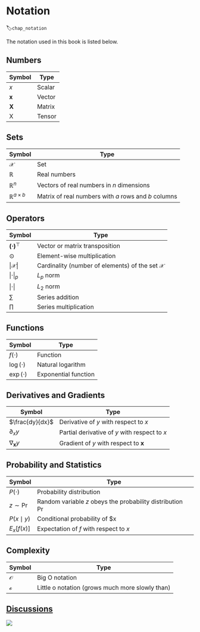 # Notation
:label:`chap_notation`

The notation used in this book is listed below.

## Numbers

|Symbol      |Type  |
|------------|------|
|$x$         |Scalar|
|$\mathbf{x}$|Vector|
|$\mathbf{X}$|Matrix|
|$\mathsf{X}$|Tensor|

## Sets

|Symbol                   |Type                                                |
|-------------------------|----------------------------------------------------|
|$\mathcal{X}$            |Set                                                 |
|$\mathbb{R}$             |Real numbers                                        |
|$\mathbb{R}^n$           |Vectors of real numbers in $n$ dimensions           |
|$\mathbb{R}^{a \times b}$|Matrix of real numbers with $a$ rows and $b$ columns|


## Operators

|Symbol                   |Type                                       |
|-------------------------|-------------------------------------------|
|$\mathbf{(\cdot)}^\top$  |Vector or matrix transposition             |
|$\odot$                  |Element-wise multiplication                |
|$\lvert\mathcal{X}\rvert$|Cardinality (number of elements) of the set $\mathcal{X}$|
|$\|\cdot\|_p$            |$L_p$ norm                                 |
|$\|\cdot\|$              |$L_2$ norm                                 |
|$\sum$                   |Series addition                        |
|$\prod$                  |Series multiplication                  |


## Functions

|Symbol       |Type                        |
|-------------|----------------------------|
|$f(\cdot)$   |Function                    |
|$\log(\cdot)$|Natural logarithm|
|$\exp(\cdot)$|Exponential function        |

## Derivatives and Gradients

|Symbol                           |Type                                         |
|---------------------------------|---------------------------------------------|
| $\frac{dy}{dx}$                 |Derivative of $y$ with respect to $x$        |
| $\partial_{x} {y}$              |Partial derivative of $y$ with respect to $x$|
| $\nabla_{\mathbf{x}} y$         |Gradient of $y$ with respect to $\mathbf{x}$      |

## Probability and Statistics

|Symbol                                   |Type                                                     |
|-----------------------------------------|---------------------------------------------------------|
|$P(\cdot)$                             | Probability distribution                                |
|$z \sim \Pr$                         | Random variable $z$ obeys the probability distribution $\Pr$ |
|$P(x \mid y)$                   | Conditional probability of $x|y$                                 |
|${E}_{x} [f(x)]$| Expectation of $f$ with respect to $x$                |

## Complexity

|Symbol       |Type          |
|-------------|--------------|
|$\mathcal{O}$|Big O notation|
|$\mathcal{o}$|Little o notation (grows much more slowly than)|


## [Discussions](https://discuss.mxnet.io/t/list-of-main-symbols/4367)

![](../img/qr_list-of-main-symbols.svg)
